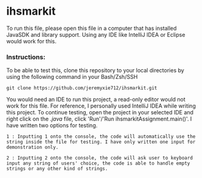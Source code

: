 # ihsmarkit

To run this file, please open this file in a computer that has installed JavaSDK and library support. Using any IDE like IntelliJ IDEA or Eclipse would work for this. 

### Instructions: 

To be able to test this, clone this repository to your local directories by using the following command in your Bash/Zsh/SSH

```
git clone https://github.com/jeremyxie712/ihsmarkit.git
```
You would need an IDE to run this project, a read-only editor would not work for this file. For reference, I personally used IntelliJ IDEA while writing this project. To continue testing, open the project in your selected IDE and right click on the *.java* file, click 'Run'/'Run ihsmarkitAssignment.main()'. I have written two options for testing. 

```
1 : Inputting 1 onto the console, the code will automatically use the string inside the file for testing. I have only written one input for demonstration only. 

2 : Inputting 2 onto the console, the code will ask user to keyboard input any string of users' choice, the code is able to handle empty strings or any other kind of strings. 
```



